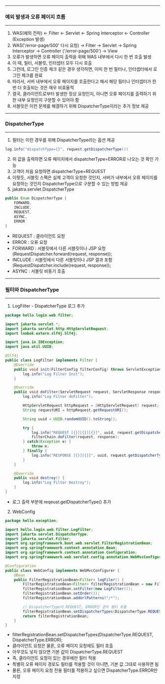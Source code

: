 -----
### 예외 발생과 오류 페이지 흐름
-----
1. WAS(예외 전파) ← Filter ← Servlet ← Spring Interceptor ← Controller (Exception 발생)
2. WAS('/error-page/500' 다시 요청) → Filter → Servlet → Spring Interceptor → Controller ('/error-page/500') → View
3. 오류가 발생하면 오류 페이지 출력을 위해 WAS 내부에서 다시 한 번 호출 발생
4. 이 때, 필터, 서블릿, 인터셉터 모두 다시 호출
5. 그런데, 로그인 인증 체크 같은 경우 생각하면, 이미 한 번 필터나, 인터셉터에서 로그인 체크를 완료
6. 따라서, 서버 내부에서 오류 페이지를 호출한다고 해서 해당 필터나 인터셉터가 한 번 더 호출되는 것은 매우 비효율적
7. 결국, 클라이언트로부터 발생한 정상 요청인지, 아니면 오류 페이지를 출력하기 위한 내부 요청인지 구분할 수 있어야 함
8. 서블릿은 이런 문제를 해결하기 위해 DispatcherType이라는 추가 정보 제공

-----
### DispatcherType
-----
1. 필터는 이런 경우를 위해 DispatcherType라는 옵션 제공
```java
log.info("dispatchType={}", request.getDispatcherType())
```
2. 위 값을 출력하면 오류 페이지에서 dispatcherType=ERROR로 나오는 것 확인 가능
3. 고객이 처음 요청하면 dispatcherType=REQUEST
4. 이렇듯, 서블릿 스펙은 실제 고객이 요청한 것인지, 서버가 내부에서 오류 페이지를 요청하는 것인지 DispatcherType으로 구분할 수 있는 방법 제공
5. jakatra.servlet.DispatcherType
```java
public Enum DispatcherType {
    FORWARD,
    INCLUDE,
    REQUEST,
    ASYNC,
    ERROR
}
```
  - REQUEST : 클라이언트 요청
  - ERROR : 오류 요청
  - FORWARD : 서블릿에서 다른 서블릿이나 JSP 요청 (RequestDispatcher.forward(request, response));
  - INCLUDE : 서블릿에서 다른 서블릿이나 JSP 결과 포함 (RequestDispatcher.include(request, response));
  - ASYNC : 서블릿 비동기 호출

-----
### 필터와 DispatcherType
-----
1. LogFilter - DispatcherType 로그 추가
```java
package hello.login.web.filter;

import jakarta.servlet.*;
import jakarta.servlet.http.HttpServletRequest;
import lombok.extern.slf4j.Slf4j;

import java.io.IOException;
import java.util.UUID;

@Slf4j
public class LogFilter implements Filter {
    @Override
    public void init(FilterConfig filterConfig) throws ServletException {
        log.info("Log Filter Init");
    }

    @Override
    public void doFilter(ServletRequest request, ServletResponse response, FilterChain filterChain) throws IOException, ServletException {
        log.info("Log Filter doFilter");

        HttpServletRequest httpRequest = (HttpServletRequest) request;
        String requestURI = httpRequest.getRequestURI();

        String uuid = UUID.randomUUID().toString();

        try {
            log.info("REQUEST [{}][{}][{}]", uuid, request.getDispatcherType(), requestURI);
            filterChain.doFilter(request, response);
        } catch(Exception e) {
            throw e;
        } finally {
            log.info("RESPONSE [{}][{}]", uuid, request.getDispatcherType(), requestURI);
        }
    }

    @Override
    public void destroy() {
        log.info("Log Filter Destroy");
    }
}
```
  - 로그 출력 부분에 reqeust.getDispatcherType() 추가

2. WebConfig
```java
package hello.exception;

import hello.login.web.filter.LogFilter;
import jakarta.servlet.DispatcherType;
import jakarta.servlet.Filter;
import org.springframework.boot.web.servlet.FilterRegistrationBean;
import org.springframework.context.annotation.Bean;
import org.springframework.context.annotation.Configuration;
import org.springframework.web.servlet.config.annotation.WebMvcConfigurer;

@Configuration
public class WebConfig implements WebMvcConfigurer {
    @Bean
    public FilterRegistrationBean<Filter> logFiler() {
        FilterRegistrationBean<Filter> filterRegistrationBean = new FilterRegistrationBean<>();
        filterRegistrationBean.setFilter(new LogFilter());
        filterRegistrationBean.setOrder(1);
        filterRegistrationBean.addUrlPatterns("/*");

        // DispatcherType이 REQUEST, ERROR인 경우 필터 호출
        filterRegistrationBean.setDispatcherTypes(DispatcherType.REQUEST, DispatcherType.ERROR);
        return filterRegistrationBean;
    }
}
```

  - filterRegistrationBean.setDispatcherTypes(DispatcherType.REQUEST, DispatcherType.ERROR);
  - 클라이언트 요청은 물론, 오류 페이지 요청에도 필터 호출
  - 아무것도 넣지 않으면 기본 값이 DispatcherType.REQUEST
  - 즉, 클라이언트 요청이 있는 경우에만 필터 적용
  - 특별히 오류 페이지 경로도 필터를 적용할 것이 아니면, 기본 값 그대로 사용하면 됨
  - 물론, 오류 페이지 요청 전용 필터를 적용하고 싶으면 DispatcherType.ERROR만 지정
